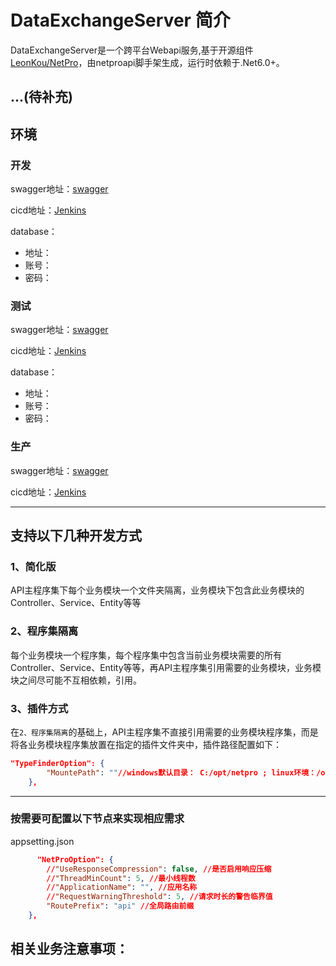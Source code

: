 
# DataExchangeServer 简介
DataExchangeServer是一个跨平台Webapi服务,基于开源组件[LeonKou/NetPro](https://github.com/LeonKou/NetPro)，由netproapi脚手架生成，运行时依赖于.Net6.0+。

...(待补充)
---

## 环境

### 开发

swagger地址：[swagger]("http://swagger")

cicd地址：[Jenkins]("http://Jenkins")

database：
- 地址：
- 账号：
- 密码：

### 测试

swagger地址：[swagger]("http://swagger")

cicd地址：[Jenkins]("http://Jenkins")

database：
- 地址：
- 账号：
- 密码：

### 生产

swagger地址：[swagger]("http://swagger")

cicd地址：[Jenkins]("http://Jenkins")

---

## 支持以下几种开发方式

### 1、简化版
 API主程序集下每个业务模块一个文件夹隔离，业务模块下包含此业务模块的Controller、Service、Entity等等

### 2、程序集隔离

每个业务模块一个程序集，每个程序集中包含当前业务模块需要的所有Controller、Service、Entity等等，再API主程序集引用需要的业务模块，业务模块之间尽可能不互相依赖，引用。

### 3、插件方式

在`2、程序集隔离`的基础上，API主程序集不直接引用需要的业务模块程序集，而是将各业务模块程序集放置在指定的插件文件夹中，插件路径配置如下：
```json
"TypeFinderOption": {
		"MountePath": ""//windows默认目录： C:/opt/netpro ; linux环境：/opt/netpro
	},
```

---

### 按需要可配置以下节点来实现相应需求
appsetting.json

```json
      "NetProOption": {
		//"UseResponseCompression": false, //是否启用响应压缩
		//"ThreadMinCount": 5, //最小线程数
		//"ApplicationName": "", //应用名称
		//"RequestWarningThreshold": 5, //请求时长的警告临界值
		"RoutePrefix": "api" //全局路由前缀
	},

```

## 相关业务注意事项：

